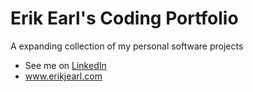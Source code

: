 <!-- # erikjearl.github.io -->
# Erik Earl's Coding Portfolio
A expanding collection of my personal software projects  

- See me on <a href="www.linkedin.com/in/erik-earl">LinkedIn</a>
- www.erikjearl.com

